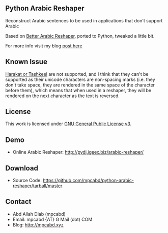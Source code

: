 ##    Python Arabic Reshaper
Reconstruct Arabic sentences to be used in applications that don't support Arabic

Based on [Better Arabic Reshaper](https://github.com/agawish/Better-Arabic-Reshaper/), ported to Python, tweaked a little bit.

For more info visit my blog [post here](http://mpcabd.xyz/python-arabic-text-reshaper/)

## Known Issue
[Harakat or Tashkeel](http://en.wikipedia.org/wiki/Arabic_diacritics#Tashkil_.28marks_used_as_phonetic_guides.29) are not supported, and I think that they can't be supported as their unicode characters are non-spacing marks (i.e. they don't take space, they are rendered in the same space of the character before them), which means that when used in a reshaper, they will be rendered on the next character as the text is reversed.

##    License
This work is licensed under [GNU General Public License v3](http://www.gnu.org/licenses/gpl.txt).

##    Demo
*    Online Arabic Reshaper: http://pydj.igeex.biz/arabic-reshaper/

##    Download
*    Source Code:  	https://github.com/mpcabd/python-arabic-reshaper/tarball/master

##    Contact
*    Abd Allah Diab (mpcabd)
*    Email: 	mpcabd {AT} G Mail (dot) COM
*    Blog:	http://mpcabd.xyz
